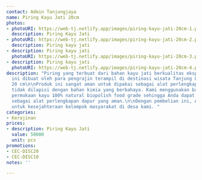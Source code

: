 ```yaml
---
contact: Admin Tanjungjaya
name: Piring Kayu Jati 20cm
photos:
- photoURI: https://web-tj.netlify.app/images/piring-kayu-jati-20cm-1.png
  description: Piring Kayu Jati
- photoURI: https://web-tj.netlify.app/images/piring-kayu-jati-20cm-2.png
  description: Piring kayu jati
- description: Piring kayu jati
  photoURI: https://web-tj.netlify.app/images/piring-kayu-jati-20cm-3.png
- description: Piring kayu jati
  photoURI: https://web-tj.netlify.app/images/piring-kayu-jati-20cm-4.png
description: "Piring yang terbuat dari bahan kayu jati berkualitas ekspor. Produk
  ini dibuat oleh para pengrajin terampil di destinasi wisata Tanjung Lesung.\n\nDiameter:
  20 cm\n\nProduk ini sangat aman untuk dipakai sebagai alat perlengkapan dapur karena
  tidak dilapisi dengan bahan kimia yang berbahaya. Kami menggunakan bahan pelapis
  permukaan kayu 100% natural biopolish food grade sehingga Anda dapat menggunakannya
  sebagai alat perlengkapan dapur yang aman.\n\nDengan pembelian ini, Anda sudah berkontribusi
  untuk kesejahteraan kelompok masyarakat di desa kami. "
categories:
- Kerajinan
prices:
- description: Piring Kayu Jati
  value: 50000
  unit: pcs
promotions:
- CEC-DISC20
- CEC-DISC10
notes: ''

---
```

